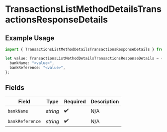 # TransactionsListMethodDetailsTransactionsResponseDetails

## Example Usage

```typescript
import { TransactionsListMethodDetailsTransactionsResponseDetails } from "open-billing/models/operations";

let value: TransactionsListMethodDetailsTransactionsResponseDetails = {
  bankName: "<value>",
  bankReference: "<value>",
};
```

## Fields

| Field              | Type               | Required           | Description        |
| ------------------ | ------------------ | ------------------ | ------------------ |
| `bankName`         | *string*           | :heavy_check_mark: | N/A                |
| `bankReference`    | *string*           | :heavy_check_mark: | N/A                |